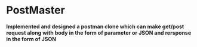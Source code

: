 # PostMaster
**Implemented and designed a postman clone which can make get/post request along with body in the form of parameter or JSON and rersponse in the form of JSON**
